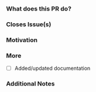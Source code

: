 <!--
PLEASE READ THIS MESSAGE.

HOW TO WRITE A GOOD PULL REQUEST?

- Make it small.
- Do only one thing.
- Avoid re-formatting.
- Write useful descriptions and titles.
- Address review comments in terms of additional commits.
- Read the contributing guide: https://github.com/ultrastar-deluxe/format/blob/master/.github/CONTRIBUTING.md.

-->

### What does this PR do?

<!-- A brief description of the change being made with this pull request. -->

### Closes Issue(s)

<!-- List here all the issues closed by this pull request. -->

### Motivation

<!-- What inspired you to submit this pull request? -->


### More

- [ ] Added/updated documentation

### Additional Notes

<!-- Anything else we should know when reviewing? -->
